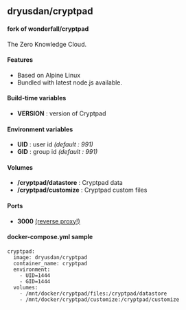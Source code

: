 ## dryusdan/cryptpad
#### fork of wonderfall/cryptpad
The Zero Knowledge Cloud.

#### Features
- Based on Alpine Linux
- Bundled with latest node.js available.

#### Build-time variables
- **VERSION** : version of Cryptpad

#### Environment variables
- **UID** : user id *(default : 991)*
- **GID** : group id *(default : 991)*

#### Volumes
- **/cryptpad/datastore** : Cryptpad data
- **/cryptpad/customize** : Cryptpad custom files

#### Ports
- **3000** [(reverse proxy!)](https://github.com/hardware/mailserver/wiki/Reverse-proxy-configuration)

#### docker-compose.yml sample

```
cryptpad:
  image: dryusdan/cryptpad
  container_name: cryptpad
  environment:
    - UID=1444
    - GID=1444
  volumes:
    - /mnt/docker/cryptpad/files:/cryptpad/datastore
    - /mnt/docker/cryptpad/customize:/cryptpad/customize
```
